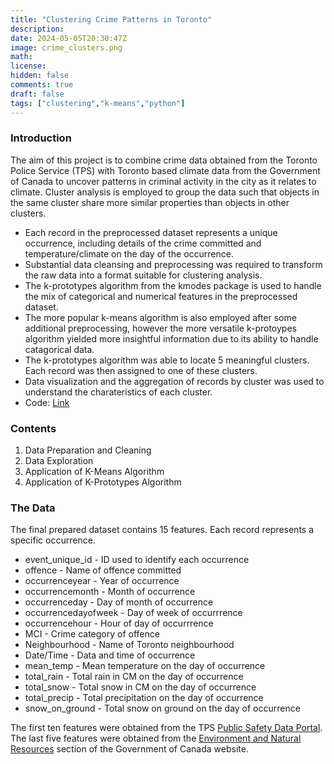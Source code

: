 ```yaml
---
title: "Clustering Crime Patterns in Toronto"
description: 
date: 2024-05-05T20:30:47Z
image: crime_clusters.png
math: 
license: 
hidden: false
comments: true
draft: false
tags: ["clustering","k-means","python"]
---
```


### Introduction
The aim of this project is to combine crime data obtained from the Toronto Police Service (TPS) with Toronto based climate data from the Government of Canada to uncover patterns in criminal activity in the city as it relates to climate. Cluster analysis is employed to group the data such that objects in the same cluster share more similar properties than objects in other clusters.

- Each record in the preprocessed dataset represents a unique occurrence, including details of the crime committed and temperature/climate on the day of the occurrence.
- Substantial data cleansing and preprocessing was required to transform the raw data into a format suitable for clustering analysis.
- The k-prototypes algorithm from the kmodes package is used to handle the mix of categorical and numerical features in the preprocessed dataset. 
- The more popular k-means algorithm is also employed after some additional preprocessing, however the more versatile k-protoypes algorithm yielded more insightful information due to its ability to handle catagorical data.
- The k-prototypes algorithm was able to locate 5 meaningful clusters. Each record was then assigned to one of these clusters.
- Data visualization and the aggregation of records by cluster was used to understand the charateristics of each cluster. 
- Code: [Link](https://github.com/calvinchoi21/toronto-crime-clustering/blob/master/Toronto_Crime.ipynb)

### Contents

<ol>
  <li>Data Preparation and Cleaning</li>
  <li>Data Exploration</li>
  <li>Application of K-Means Algorithm</li>
  <li>Application of K-Prototypes Algorithm</li>
</ol> 

### The Data
The final prepared dataset contains 15 features. Each record represents a specific occurrence. 

<ul>
  <li>event_unique_id - ID used to identify each occurrence</li>
  <li>offence - Name of offence committed</li>
  <li>occurrenceyear - Year of occurrence</li>
  <li>occurrencemonth - Month of occurrence</li>
  <li>occurrenceday - Day of month of occurrence</li>
  <li>occurrencedayofweek - Day of week of occurrrence</li>
  <li>occurrencehour - Hour of day of occurrrence</li>  
  <li>MCI - Crime category of offence</li>
  <li>Neighbourhood - Name of Toronto neighbourhood</li>
  <li>Date/Time - Data and time of occurrence</li>
  <li>mean_temp - Mean temperature on the day of occurrence</li>
  <li>total_rain - Total rain in CM on the day of occurrence</li>
  <li>total_snow - Total snow in CM on the day of occurrence</li>
  <li>total_precip - Total precipitation on the day of occurrence</li>
  <li>snow_on_ground - Total snow on ground on the day of occurrence</li>
</ul>  

The first ten features were obtained from the TPS <a href="http://data.torontopolice.on.ca/pages/catalogue">Public Safety Data Portal</a>. The last five features were obtained from the <a href="https://climate.weather.gc.ca/historical_data/search_historic_data_e.html#">Environment and Natural Resources</a> section of the Government of Canada website. 